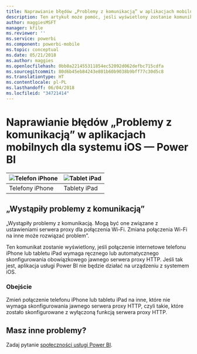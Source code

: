 ```yaml
---
title: Naprawianie błędów „Problemy z komunikacją” w aplikacjach mobilnych dla systemu iOS — Power BI
description: Ten artykuł może pomóc, jeśli wyświetlony zostanie komunikat „Wystąpiły problemy z komunikacją. Mogą być one związane z ustawieniami serwera proxy dla połączenia Wi-Fi”.
author: maggiesMSFT
manager: kfile
ms.reviewer: ''
ms.service: powerbi
ms.component: powerbi-mobile
ms.topic: conceptual
ms.date: 05/21/2018
ms.author: maggies
ms.openlocfilehash: 0bb0a221455311854ec52092d062defbc715cdfa
ms.sourcegitcommit: 80d6b45eb84243e801b60b9038b9bff77c30d5c8
ms.translationtype: HT
ms.contentlocale: pl-PL
ms.lasthandoff: 06/04/2018
ms.locfileid: "34721414"
---
```

# <a name="fixing-communication-failures-in-ios-mobile-apps---power-bi"></a>Naprawianie błędów „Problemy z komunikacją” w aplikacjach mobilnych dla systemu iOS — Power BI
| ![Telefon iPhone](media/mobile-known-issues-with-the-iphone-app/iphone-logo-50-px.png) | ![Tablet iPad](media/mobile-known-issues-with-the-iphone-app/ipad-logo-50-px.png) |
|:--- |:--- |
| Telefony iPhone |Tablety iPad |

## <a name="we-encountered-communication-failures"></a>„Wystąpiły problemy z komunikacją”
„Wystąpiły problemy z komunikacją. Mogą być one związane z ustawieniami serwera proxy dla połączenia Wi-Fi. Zmiana połączenia Wi-Fi na inne może rozwiązać problem”.

Ten komunikat zostanie wyświetlony, jeśli połączenie internetowe telefonu iPhone lub tabletu iPad wymaga ręcznego lub automatycznego skonfigurowania obowiązkowego jawnego serwera proxy HTTP. Jeśli tak jest, aplikacja usługi Power BI nie będzie działać na urządzeniu z systemem iOS.

### <a name="workaround"></a>Obejście
Zmień połączenie telefonu iPhone lub tabletu iPad na inne, które nie wymaga skonfigurowania jawnego serwera proxy HTTP, czyli takie, które zostało skonfigurowane z wyłączoną funkcją serwera proxy HTTP.

## <a name="other-issues"></a>Masz inne problemy?
Zadaj pytanie [społeczności usługi Power BI](http://community.powerbi.com/).

